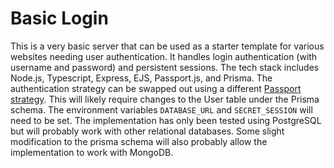 # Basic Login

This is a very basic server that can be used as a starter template for various websites needing user authentication. It handles login authentication (with username and password) and persistent sessions. The tech stack includes Node.js, Typescript, Express, EJS, Passport.js, and Prisma. The authentication strategy can be swapped out using a different [Passport strategy](https://www.passportjs.org/packages/). This will likely require changes to the User table under the Prisma schema. The environment variables `DATABASE_URL` and `SECRET_SESSION` will need to be set. The implementation has only been tested using PostgreSQL but will probably work with other relational databases. Some slight modification to the prisma schema will also probably allow the implementation to work with MongoDB.
